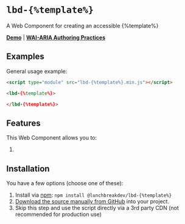 # `lbd-{%template%}`

A Web Component for creating an accessible {%template%}

**[Demo](https://lunchbreakdev.github.io/lbd-components/components/{%template%})** | **[WAI-ARIA Authoring Practices](https://www.w3.org/WAI/ARIA/apg/patterns/{%template%}/)**

## Examples

General usage example:

```html
<script type="module" src="lbd-{%template%}.min.js"></script>

<lbd-{%template%}>

</lbd-{%template%}>
```

## Features

This Web Component allows you to:

1.

## Installation

You have a few options (choose one of these):

1. Install via [npm](https://www.npmjs.com/package/@lunchbreakdev/lbd-{%template%}): `npm install @lunchbreakdev/lbd-{%template%}`
2. [Download the source manually from GitHub](https://github.com/lunchbreakdev/lbd-components/releases) into your project.
3. Skip this step and use the script directly via a 3rd party CDN (not recommended for production use)
